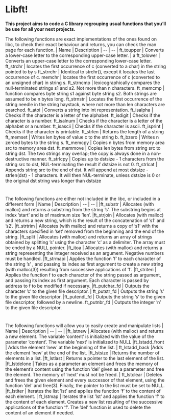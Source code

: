 # Libft!

**This project aims to code a C library regrouping usual functions that you’ll be use for all your next projects.** 

The following functions are exact implementations of the ones found on libc, to check their exact behaviour and returns, you can check the man page for each function.
|  Name | Description
| -- | -- |
ft_toupper | Converts a lower-case letter to the corresponding upper-case letter. | a
ft_tolower | Converts an upper-case letter to the corresponding lower-case letter.
ft_strchr | locates the first occurrence of c (converted to a char) in the string pointed to by s
ft_strrchr | Identical to strchr(), except it locates the last occurrence of c.
memchr | locates the first occurrence of c (converted to an unsigned char) in string s.
ft_strncmp | lexicographically compares the null-terminated strings s1 and s2. Not more than n characters.
ft_memcmp | function compares byte string s1 against byte string s2.  Both strings are assumed to be n bytes long.
ft_strnstr | Locates the first occurrence of the string needle in the string haystack, where not more than len characters are searched.
ft_atoi | Converts a string into int representation.
ft_isalpha | Checks if the character is a letter of the alphabet.
ft_isdigit | Checks if the character is a number.
ft_isalnum | Checks if the character is a letter of the alphabet or a number.
ft_isascii | Checks if the character is ascii.
ft_isprint | Checks if the character is printable.
ft_strlen | Returns the length of a string
ft_memset | Writes len bytes of value c to the string b.
ft_bzero | Writes n zeroed bytes to the string s.
ft_memcpy | Copies n bytes from memory area src to memory area dst.
ft_memmove | Copies len bytes from string src to string dst.  The two strings may overlap; the copy is always done in a non-destructive manner.
ft_strlcpy | Copies up to dstsize - 1 characters from the string src to dst, NUL-terminating the result if dstsize is not 0.
ft_strlcat | Appends string src to the end of dst.  It will append at most dstsize - strlen(dst) - 1 characters.  It will then NUL-terminate, unless dstsize is 0 or the original dst string was longer than dstsize
#
The following functions are either not included in the libc, or included in a different form
| Name | Description
| -- | -- |
|ft_substr | Allocates (with malloc) and returns a substring from the string ’s’. The substring begins at index ’start’ and is of maximum size ’len’.
|ft_strjoin | Allocates (with malloc) and returns a new string, which is the result of the concatenation of ’s1’ and ’s2’.
|ft_strtrim | Allocates (with malloc) and returns a copy of ’s1’ with the characters specified in ’set’ removed from the beginning and the end of the string.
|ft_split | Allocates (with malloc) and returns an array of strings obtained by splitting ’s’ using the character ’c’ as a delimiter. The array must be ended by a NULL pointer.
|ft_itoa | Allocates (with malloc) and returns a string representing the integer received as an argument. Negative numbers must be handled.
|ft_strmapi | Applies the function ’f’ to each character of the string ’s’ , and passing its index as first argument to create a new string (with malloc(3)) resulting from successive applications of ’f’.
|ft_striteri | Applies the function f to each character of the string passed as argument, and passing its index as first argument. Each character is passed by address to f to be modified if necessary.
|ft_putchar_fd | Outputs the character ’c’ to the given file descriptor.
| ft_putstr_fd | Outputs the string ’s’ to the given file descriptor.
|ft_putendl_fd | Outputs the string ’s’ to the given file descriptor, followed by a newline.
ft_putnbr_fd | Outputs the integer ’n’ to the given file descriptor.
#
The following functions will allow you to easily create and manipulate lists 
| Name | Description
| -- | -- |
|ft_lstnew | Allocates (with malloc) and returns a new element. The variable ’content’ is initialized with the value of the parameter ’content’. The variable ’next’ is initialized to NULL
|ft_lstadd_front | Adds the element ’new’ at the beginning of the list.
| ft_lstadd_back |Adds the element ’new’ at the end of the list.
|ft_lstsize | Returns the number of elements in a list.
|ft_lstlast | Returns a pointer to the last element of the list.
|ft_lstdelone | Takes as a parameter an element and frees the memory of the element’s content using the function ’del’ given as a parameter and free the element. The memory of ’next’ must not be freed.
| ft_lstclear | Deletes and frees the given element and every successor of that element, using the function ’del’ and free(3). Finally, the pointer to the list must be set to NULL.
|ft_lstiter | Iterates the list ’lst’ and applies the function ’f’ to the content of each element.
| ft_lstmap | Iterates the list ’lst’ and applies the function ’f’ to the content of each element. Creates a new list resulting of the successive applications of the function ’f’. The ’del’ function is used to delete the content of an element if needed.
